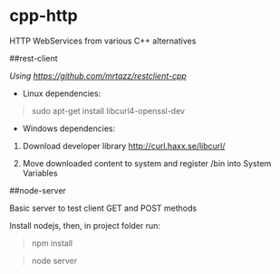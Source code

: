 # cpp-http
HTTP WebServices from various C++ alternatives

##rest-client

*Using https://github.com/mrtazz/restclient-cpp*

* Linux dependencies:

 > sudo apt-get install libcurl4-openssl-dev

* Windows dependencies:

1) Download developer library http://curl.haxx.se/libcurl/

2) Move downloaded content to system and register /bin into System Variables


##node-server

Basic server to test client GET and POST methods

Install nodejs, then, in project folder run:

 > npm install
 
 > node server
